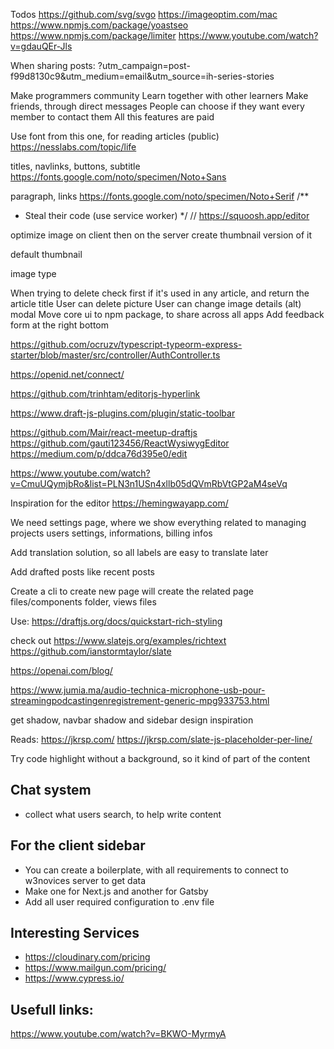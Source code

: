 Todos
https://github.com/svg/svgo
https://imageoptim.com/mac
https://www.npmjs.com/package/yoastseo
https://www.npmjs.com/package/limiter
https://www.youtube.com/watch?v=gdauQEr-Jls

When sharing posts:
?utm_campaign=post-f99d8130c9&utm_medium=email&utm_source=ih-series-stories

Make programmers community
Learn together with other learners
Make friends, through direct messages
People can choose if they want every member to contact them
All this features are paid

Use font from this one, for reading articles (public)
https://nesslabs.com/topic/life

titles, navlinks, buttons, subtitle
https://fonts.google.com/noto/specimen/Noto+Sans

paragraph, links
https://fonts.google.com/noto/specimen/Noto+Serif
/\*\*

- Steal their code (use service worker)
  \*/
  // https://squoosh.app/editor

optimize image on client then on the server create thumbnail version of it

default
thumbnail

image type

When trying to delete check first if it's used in any article, and return the article title
User can delete picture
User can change image details (alt) modal
Move core ui to npm package, to share across all apps
Add feedback form at the right bottom

https://github.com/ocruzv/typescript-typeorm-express-starter/blob/master/src/controller/AuthController.ts

https://openid.net/connect/

https://github.com/trinhtam/editorjs-hyperlink

https://www.draft-js-plugins.com/plugin/static-toolbar

https://github.com/Mair/react-meetup-draftjs
https://github.com/gauti123456/ReactWysiwygEditor
https://medium.com/p/ddca76d395e0/edit

https://www.youtube.com/watch?v=CmuUQymjbRo&list=PLN3n1USn4xllb05dQVmRbVtGP2aM4seVq

Inspiration for the editor
https://hemingwayapp.com/

We need settings page, where we show everything related to managing projects
users settings, informations, billing infos

Add translation solution, so all labels are easy to translate later

Add drafted posts like recent posts

Create a cli to create new page
will create the related page files/components folder, views files

Use: https://draftjs.org/docs/quickstart-rich-styling

check out
https://www.slatejs.org/examples/richtext
https://github.com/ianstormtaylor/slate

https://openai.com/blog/

https://www.jumia.ma/audio-technica-microphone-usb-pour-streamingpodcastingenregistrement-generic-mpg933753.html

get shadow, navbar shadow
and sidebar design inspiration

Reads:
https://jkrsp.com/
https://jkrsp.com/slate-js-placeholder-per-line/

Try code highlight without a background, so it kind of part of the content

## Chat system

- collect what users search, to help write content

## For the client sidebar

- You can create a boilerplate, with all requirements to connect to w3novices server to get data
- Make one for Next.js and another for Gatsby
- Add all user required configuration to .env file

## Interesting Services

- https://cloudinary.com/pricing
- https://www.mailgun.com/pricing/
- https://www.cypress.io/

## Usefull links:

https://www.youtube.com/watch?v=BKWO-MyrmyA
